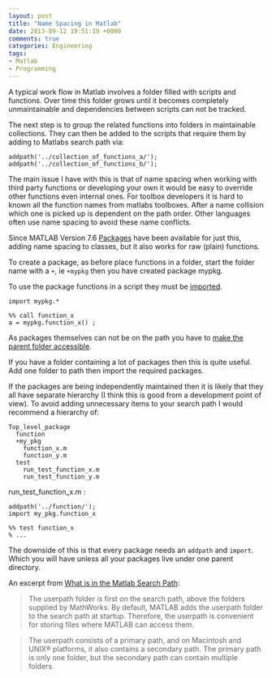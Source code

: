 ```yaml
---
layout: post
title: "Name Spacing in Matlab"
date: 2013-09-12 19:51:19 +0000
comments: true
categories: Engineering
tags:
- Matlab
- Programming
---
```


A typical work flow in Matlab involves a folder filled with scripts and functions.
Over time this folder grows until it becomes completely unmaintainable and 
dependencies between scripts can not be tracked.

The next step is to group the related functions into folders in maintainable
collections. They can then be added to the scripts that require them by adding to 
Matlabs search path via:

    addpath('../collection_of_functions_a/');
    addpath('../collection_of_functions_b/');


The main issue I have with this is that of name spacing when working with third
party functions or developing your own it would be easy to override other functions
even internal ones. For toolbox developers it is hard to known all the function names 
from matlabs toolboxes. After a name collision which one is picked up is 
dependent on the path order. Other languages often use name spacing to avoid these
name conflicts.

Since MATLAB Version 7.6 [Packages][] have been available for just this, adding
name spacing to classes, but it also works for raw (plain) functions.

To create a package, as before place functions in a folder, start the folder name
with a `+`, ie `+mypkg` then you have created package mypkg.

To use the package functions in a script they must be [imported][import].

    import mypkg.*

    %% call function_x
    a = mypkg.function_x() ;


As packages themselves can not be on the path you have to [make the parent folder accessible][packages and the path].

If you have a folder containing a lot of packages then this is quite useful.
Add one folder to path then import the required packages.

If the packages are being independently maintained then it is likely that they
all have separate hierarchy (I think this is good from a development point of 
view). To avoid adding unnecessary items to your search path I would recommend a
hierarchy of:


    Top_level_package
      function
      +my_pkg
        function_x.m
        function_y.m
      test
        run_test_function_x.m
        run_test_function_y.m


run_test_function_x.m :

    addpath('../function/');
    import my_pkg.function_x

    %% test function_x
    % ...


The downside of this is that every package needs an `addpath` and `import`.
Which you will have unless all your packages live under one parent directory.

An excerpt from [What is in the Matlab Search Path][search path]:

> The userpath folder is first on the search path, above the folders supplied by
> MathWorks. By default, MATLAB adds the userpath folder to the search path at
> startup. Therefore, the userpath is convenient for storing files where MATLAB
> can access them.


> The userpath consists of a primary path, and on Macintosh and UNIX® platforms,
> it also contains a secondary path. The primary path is only one folder, but the
> secondary path can contain multiple folders.

[Packages]: http://www.mathworks.co.uk/help/matlab/matlab_oop/scoping-classes-with-packages.html
[import]: http://www.mathworks.co.uk/help/matlab/ref/import.html

[search path]: http://www.mathworks.co.uk/help/matlab/matlab_env/what-is-the-matlab-search-path.html


[packages and the path]: http://www.mathworks.co.uk/help/matlab/matlab_env/files-and-folders-that-matlab-accesses.html
